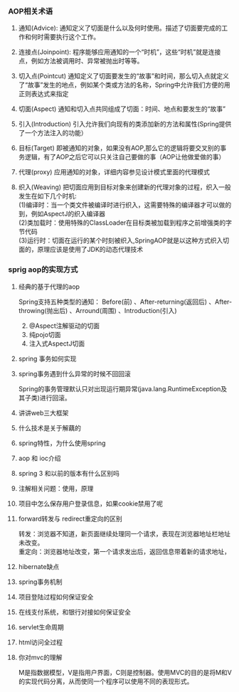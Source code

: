 ### AOP相关术语

1. 通知(Advice):
通知定义了切面是什么以及何时使用。描述了切面要完成的工作和何时需要执行这个工作。

2. 连接点(Joinpoint):
程序能够应用通知的一个“时机”，这些“时机”就是连接点，例如方法被调用时、异常被抛出时等等。  

3. 切入点(Pointcut)
通知定义了切面要发生的“故事”和时间，那么切入点就定义了“故事”发生的地点，例如某个类或方法的名称，Spring中允许我们方便的用正则表达式来指定

4. 切面(Aspect)
通知和切入点共同组成了切面：时间、地点和要发生的“故事”

5. 引入(Introduction)
引入允许我们向现有的类添加新的方法和属性(Spring提供了一个方法注入的功能）

6. 目标(Target)
即被通知的对象，如果没有AOP,那么它的逻辑将要交叉别的事务逻辑，有了AOP之后它可以只关注自己要做的事（AOP让他做爱做的事）

7. 代理(proxy)
应用通知的对象，详细内容参见设计模式里面的代理模式

8. 织入(Weaving)
把切面应用到目标对象来创建新的代理对象的过程，织入一般发生在如下几个时机:  
(1)编译时：当一个类文件被编译时进行织入，这需要特殊的编译器才可以做的到，例如AspectJ的织入编译器  
(2)类加载时：使用特殊的ClassLoader在目标类被加载到程序之前增强类的字节代码  
(3)运行时：切面在运行的某个时刻被织入,SpringAOP就是以这种方式织入切面的，原理应该是使用了JDK的动态代理技术

### sprig aop的实现方式

1. 经典的基于代理的aop

	Spring支持五种类型的通知：
Before(前) 、After-returning(返回后) 、After-throwing(抛出后) 、Arround(周围) 、Introduction(引入) 
	
	2. @Aspect注解驱动的切面
	3. 纯pojo切面
	4. 注入式AspectJ切面
2. spring 事务如何实现
3. spring事务遇到什么异常的时候不回回滚  
	
	Spring的事务管理默认只对出现运行期异常(java.lang.RuntimeException及其子类)进行回滚。

4. 讲讲web三大框架
5. 什么技术是关于解藕的	
6. spring特性，为什么使用spring
7. aop 和 ioc介绍
8. spring 3 和以前的版本有什么区别吗
9. 注解相关问题：使用，原理
10. 项目中怎么保存用户登录信息，如果cookie禁用了呢  
11. forward转发与 redirect重定向的区别  

	转发：浏览器不知道，新页面继续处理同一个请求，表现在浏览器地址栏地址未改变。  
	重定向：浏览器地址改变，第一个请求发出后，返回信息带着新的请求地址，
1. hibernate缺点  
4. spring事务机制  
6. 项目登陆过程如何保证安全  
7. 在线支付系统，和银行对接如何保证安全 
8. servlet生命周期
9. html访问全过程
1. 你对mvc的理解

	M是指数据模型，V是指用户界面，C则是控制器。使用MVC的目的是将M和V的实现代码分离，从而使同一个程序可以使用不同的表现形式。